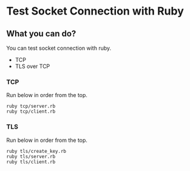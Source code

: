 # Test Socket Connection with Ruby

## What you can do?
You can test socket connection with ruby.
- TCP
- TLS over TCP

### TCP 
Run below in order from the top.

```
ruby tcp/server.rb
ruby tcp/client.rb
```

### TLS 
Run below in order from the top.

```
ruby tls/create_key.rb
ruby tls/server.rb
ruby tls/client.rb
```